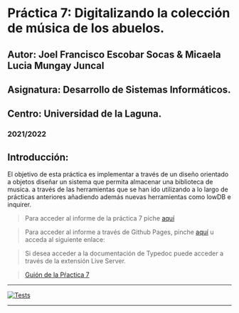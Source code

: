 # Práctica 7: Digitalizando la colección de música de los abuelos.
## Autor: Joel Francisco Escobar Socas & Micaela Lucia Mungay Juncal
## Asignatura: Desarrollo de Sistemas Informáticos.
## Centro: Universidad de la Laguna.
### 2021/2022


## Introducción:
  El objetivo  de esta práctica es implementar a través de un diseño orientado a objetos diseñar un sistema que permita almacenar una biblioteca de musica. a través de las herramientas que se han ido utilizando a lo largo de prácticas anteriores añadiendo además nuevas herramientas como lowDB e inquirer.

> Para acceder al informe de la práctica 7 piche [aquí]()

> Para acceder al informe a través de Github Pages, pinche [aquí]() u acceda al siguiente enlace:

> Si desea acceder a la documentación de Typedoc puede acceder a través de la extensión Live Server.

> [Guión de la Pŕactica 7](https://ull-esit-inf-dsi-2122.github.io/prct07-music-dataModel/) 

--- 
[![Tests](https://github.com/ULL-ESIT-INF-DSI-2122/ull-esit-inf-dsi-21-22-prct07-music-datamodel-grupo-m/actions/workflows/node.js.yml/badge.svg)](https://github.com/ULL-ESIT-INF-DSI-2122/ull-esit-inf-dsi-21-22-prct07-music-datamodel-grupo-m/actions/workflows/node.js.yml)

---

